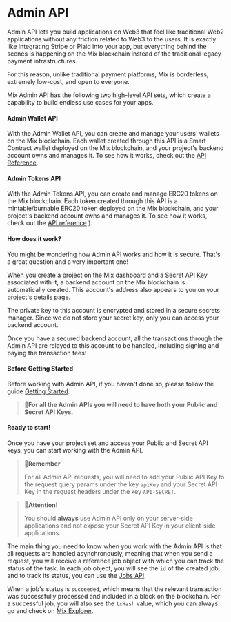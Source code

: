 # Admin API

Admin API lets you build applications on Web3 that feel like traditional Web2 applications without any friction related to Web3 to the users. It is exactly like integrating Stripe or Plaid into your app, but everything behind the scenes is happening on the Mix blockchain instead of the traditional legacy payment infrastructures.

For this reason, unlike traditional payment platforms, Mix is borderless, extremely low-cost, and open to everyone.

Mix Admin API has the following two high-level API sets, which create a capability to build endless use cases for your apps.

#### Admin Wallet API

With the Admin Wallet API, you can create and manage your users' wallets on the Mix blockchain. Each wallet created through this API is a Smart Contract wallet deployed on the Mix blockchain, and your project's backend account owns and manages it. To see how it works, check out the [API Reference](https://api-docs.fuse.io/v1.15/reference/post\_admin-wallets-create).

#### Admin Tokens API

With the Admin Tokens API, you can create and manage ERC20 tokens on the Mix blockchain. Each token created through this API is a mintable/burnable ERC20 token deployed on the Mix blockchain, and your project's backend account owns and manages it. To see how it works, check out the [API reference](https://api-docs.fuse.io/v1.15/reference/admin-api-tokens) ).

#### How does it work?

You might be wondering how Admin API works and how it is secure. That's a great question and a very important one!

When you create a project on the Mix dashboard and a Secret API Key associated with it, a backend account on the Mix blockchain is automatically created. This account's address also appears to you on your project's details page.

The private key to this account is encrypted and stored in a secure secrets manager. Since we do not store your secret key, only you can access your backend account.

Once you have a secured backend account, all the transactions through the Admin API are relayed to this account to be handled, including signing and paying the transaction fees!

#### Before Getting Started

Before working with Admin API, if you haven't done so, please follow the guide [Getting Started](../fuse-sdk/getting-started.md).

> **📘For all the Admin APIs you will need to have both your Public and Secret API Keys.**

#### Ready to start!

Once you have your project set and access your Public and Secret API keys, you can start working with the Admin API.

> **📘Remember**
>
> For all Admin API requests, you will need to add your Public API Key to the request query params under the key `apiKey` and your Secret API Key in the request headers under the key `API-SECRET`.

> **🚧Attention!**
>
> You should **always** use Admin API only on your server-side applications and not expose your Secret API Key in your client-side applications.

The main thing you need to know when you work with the Admin API is that all requests are handled asynchronously, meaning that when you send a request, you will receive a reference job object with which you can track the status of the task. In each job object, you will see the `id` of the created job, and to track its status, you can use the [Jobs API](https://api-docs.fuse.io/v1.15/reference/jobs).

When a job's status is `succeeded`, which means that the relevant transaction was successfully processed and included in a block on the blockchain. For a successful job, you will also see the `txHash` value, which you can always go and check on [Mix Explorer](https://miexs.com/).
